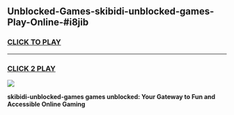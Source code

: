 
## Unblocked-Games-skibidi-unblocked-games-Play-Online-#i8jib
<h3>
<a href="https://premium.freeplayer.one?title=skibidi-unblocked-games&ref=27F">CLICK TO PLAY</a></h3>
<hr>

<h3>
<a href="https://premium.freeplayer.one?title=skibidi-unblocked-games&ref=27F">CLICK 2 PLAY</a>
  
</h3>

<a href="https://premium.freeplayer.one?title=skibidi-unblocked-games&ref=27F"><img src="https://clearcache.store/games.png"></a>


**skibidi-unblocked-games games unblocked: Your Gateway to Fun and Accessible Online Gaming**
